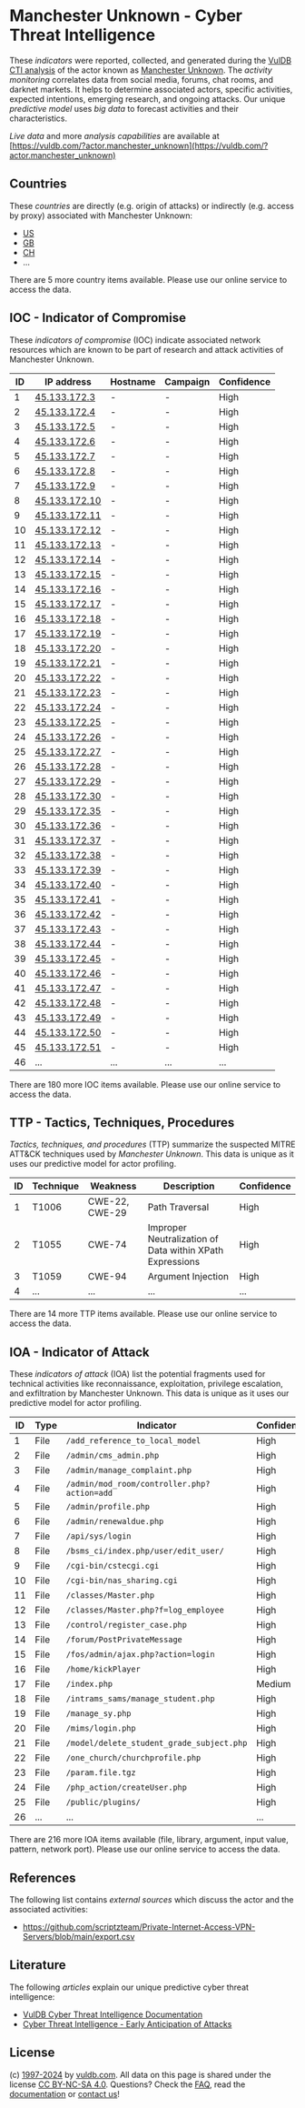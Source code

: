 # Manchester Unknown - Cyber Threat Intelligence

These _indicators_ were reported, collected, and generated during the [VulDB CTI analysis](https://vuldb.com/?kb.cti) of the actor known as [Manchester Unknown](https://vuldb.com/?actor.manchester_unknown). The _activity monitoring_ correlates data from social media, forums, chat rooms, and darknet markets. It helps to determine associated actors, specific activities, expected intentions, emerging research, and ongoing attacks. Our unique _predictive model_ uses _big data_ to forecast activities and their characteristics.

_Live data_ and more _analysis capabilities_ are available at [https://vuldb.com/?actor.manchester_unknown](https://vuldb.com/?actor.manchester_unknown)

## Countries

These _countries_ are directly (e.g. origin of attacks) or indirectly (e.g. access by proxy) associated with Manchester Unknown:

* [US](https://vuldb.com/?country.us)
* [GB](https://vuldb.com/?country.gb)
* [CH](https://vuldb.com/?country.ch)
* ...

There are 5 more country items available. Please use our online service to access the data.

## IOC - Indicator of Compromise

These _indicators of compromise_ (IOC) indicate associated network resources which are known to be part of research and attack activities of Manchester Unknown.

ID | IP address | Hostname | Campaign | Confidence
-- | ---------- | -------- | -------- | ----------
1 | [45.133.172.3](https://vuldb.com/?ip.45.133.172.3) | - | - | High
2 | [45.133.172.4](https://vuldb.com/?ip.45.133.172.4) | - | - | High
3 | [45.133.172.5](https://vuldb.com/?ip.45.133.172.5) | - | - | High
4 | [45.133.172.6](https://vuldb.com/?ip.45.133.172.6) | - | - | High
5 | [45.133.172.7](https://vuldb.com/?ip.45.133.172.7) | - | - | High
6 | [45.133.172.8](https://vuldb.com/?ip.45.133.172.8) | - | - | High
7 | [45.133.172.9](https://vuldb.com/?ip.45.133.172.9) | - | - | High
8 | [45.133.172.10](https://vuldb.com/?ip.45.133.172.10) | - | - | High
9 | [45.133.172.11](https://vuldb.com/?ip.45.133.172.11) | - | - | High
10 | [45.133.172.12](https://vuldb.com/?ip.45.133.172.12) | - | - | High
11 | [45.133.172.13](https://vuldb.com/?ip.45.133.172.13) | - | - | High
12 | [45.133.172.14](https://vuldb.com/?ip.45.133.172.14) | - | - | High
13 | [45.133.172.15](https://vuldb.com/?ip.45.133.172.15) | - | - | High
14 | [45.133.172.16](https://vuldb.com/?ip.45.133.172.16) | - | - | High
15 | [45.133.172.17](https://vuldb.com/?ip.45.133.172.17) | - | - | High
16 | [45.133.172.18](https://vuldb.com/?ip.45.133.172.18) | - | - | High
17 | [45.133.172.19](https://vuldb.com/?ip.45.133.172.19) | - | - | High
18 | [45.133.172.20](https://vuldb.com/?ip.45.133.172.20) | - | - | High
19 | [45.133.172.21](https://vuldb.com/?ip.45.133.172.21) | - | - | High
20 | [45.133.172.22](https://vuldb.com/?ip.45.133.172.22) | - | - | High
21 | [45.133.172.23](https://vuldb.com/?ip.45.133.172.23) | - | - | High
22 | [45.133.172.24](https://vuldb.com/?ip.45.133.172.24) | - | - | High
23 | [45.133.172.25](https://vuldb.com/?ip.45.133.172.25) | - | - | High
24 | [45.133.172.26](https://vuldb.com/?ip.45.133.172.26) | - | - | High
25 | [45.133.172.27](https://vuldb.com/?ip.45.133.172.27) | - | - | High
26 | [45.133.172.28](https://vuldb.com/?ip.45.133.172.28) | - | - | High
27 | [45.133.172.29](https://vuldb.com/?ip.45.133.172.29) | - | - | High
28 | [45.133.172.30](https://vuldb.com/?ip.45.133.172.30) | - | - | High
29 | [45.133.172.35](https://vuldb.com/?ip.45.133.172.35) | - | - | High
30 | [45.133.172.36](https://vuldb.com/?ip.45.133.172.36) | - | - | High
31 | [45.133.172.37](https://vuldb.com/?ip.45.133.172.37) | - | - | High
32 | [45.133.172.38](https://vuldb.com/?ip.45.133.172.38) | - | - | High
33 | [45.133.172.39](https://vuldb.com/?ip.45.133.172.39) | - | - | High
34 | [45.133.172.40](https://vuldb.com/?ip.45.133.172.40) | - | - | High
35 | [45.133.172.41](https://vuldb.com/?ip.45.133.172.41) | - | - | High
36 | [45.133.172.42](https://vuldb.com/?ip.45.133.172.42) | - | - | High
37 | [45.133.172.43](https://vuldb.com/?ip.45.133.172.43) | - | - | High
38 | [45.133.172.44](https://vuldb.com/?ip.45.133.172.44) | - | - | High
39 | [45.133.172.45](https://vuldb.com/?ip.45.133.172.45) | - | - | High
40 | [45.133.172.46](https://vuldb.com/?ip.45.133.172.46) | - | - | High
41 | [45.133.172.47](https://vuldb.com/?ip.45.133.172.47) | - | - | High
42 | [45.133.172.48](https://vuldb.com/?ip.45.133.172.48) | - | - | High
43 | [45.133.172.49](https://vuldb.com/?ip.45.133.172.49) | - | - | High
44 | [45.133.172.50](https://vuldb.com/?ip.45.133.172.50) | - | - | High
45 | [45.133.172.51](https://vuldb.com/?ip.45.133.172.51) | - | - | High
46 | ... | ... | ... | ...

There are 180 more IOC items available. Please use our online service to access the data.

## TTP - Tactics, Techniques, Procedures

_Tactics, techniques, and procedures_ (TTP) summarize the suspected MITRE ATT&CK techniques used by _Manchester Unknown_. This data is unique as it uses our predictive model for actor profiling.

ID | Technique | Weakness | Description | Confidence
-- | --------- | -------- | ----------- | ----------
1 | T1006 | CWE-22, CWE-29 | Path Traversal | High
2 | T1055 | CWE-74 | Improper Neutralization of Data within XPath Expressions | High
3 | T1059 | CWE-94 | Argument Injection | High
4 | ... | ... | ... | ...

There are 14 more TTP items available. Please use our online service to access the data.

## IOA - Indicator of Attack

These _indicators of attack_ (IOA) list the potential fragments used for technical activities like reconnaissance, exploitation, privilege escalation, and exfiltration by Manchester Unknown. This data is unique as it uses our predictive model for actor profiling.

ID | Type | Indicator | Confidence
-- | ---- | --------- | ----------
1 | File | `/add_reference_to_local_model` | High
2 | File | `/admin/cms_admin.php` | High
3 | File | `/admin/manage_complaint.php` | High
4 | File | `/admin/mod_room/controller.php?action=add` | High
5 | File | `/admin/profile.php` | High
6 | File | `/admin/renewaldue.php` | High
7 | File | `/api/sys/login` | High
8 | File | `/bsms_ci/index.php/user/edit_user/` | High
9 | File | `/cgi-bin/cstecgi.cgi` | High
10 | File | `/cgi-bin/nas_sharing.cgi` | High
11 | File | `/classes/Master.php` | High
12 | File | `/classes/Master.php?f=log_employee` | High
13 | File | `/control/register_case.php` | High
14 | File | `/forum/PostPrivateMessage` | High
15 | File | `/fos/admin/ajax.php?action=login` | High
16 | File | `/home/kickPlayer` | High
17 | File | `/index.php` | Medium
18 | File | `/intrams_sams/manage_student.php` | High
19 | File | `/manage_sy.php` | High
20 | File | `/mims/login.php` | High
21 | File | `/model/delete_student_grade_subject.php` | High
22 | File | `/one_church/churchprofile.php` | High
23 | File | `/param.file.tgz` | High
24 | File | `/php_action/createUser.php` | High
25 | File | `/public/plugins/` | High
26 | ... | ... | ...

There are 216 more IOA items available (file, library, argument, input value, pattern, network port). Please use our online service to access the data.

## References

The following list contains _external sources_ which discuss the actor and the associated activities:

* https://github.com/scriptzteam/Private-Internet-Access-VPN-Servers/blob/main/export.csv

## Literature

The following _articles_ explain our unique predictive cyber threat intelligence:

* [VulDB Cyber Threat Intelligence Documentation](https://vuldb.com/?kb.cti)
* [Cyber Threat Intelligence - Early Anticipation of Attacks](https://www.scip.ch/en/?labs.20201022)

## License

(c) [1997-2024](https://vuldb.com/?kb.changelog) by [vuldb.com](https://vuldb.com/?kb.about). All data on this page is shared under the license [CC BY-NC-SA 4.0](https://creativecommons.org/licenses/by-nc-sa/4.0/). Questions? Check the [FAQ](https://vuldb.com/?kb.faq), read the [documentation](https://vuldb.com/?kb) or [contact us](https://vuldb.com/?contact)!

